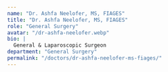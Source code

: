 ```yaml
---
name: "Dr. Ashfa Neelofer, MS, FIAGES"
title: "Dr. Ashfa Neelofer, MS, FIAGES"
role: "General Surgery"
avatar: "/dr-ashfa-neelofer.webp"
bio: |
  General & Laparoscopic Surgeon
department: "General Surgery"
permalink: "/doctors/dr-ashfa-neelofer-ms-fiages/"
---
```

